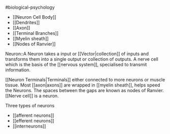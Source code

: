 #biological-psychology 
- [[Neuron Cell Body]]
- [[Dendrites]]
- [[Axon]]
- [[Terminal Branches]]
- [[Myelin sheath]]
- [[Nodes of Ranvier]]

Neuron::A Neuron takes a input or [[Vector|collection]] of inputs and transforms them into a single output or collection of outputs. A nerve cell which is the basis of the [[nervous system]], specialised to transmit information.
<!--SR:!2023-12-21,3,250-->

[[Neuron Terminals|Terminals]] either connected to more neurons or muscle tissue. Most [[axon|axons]] are wrapped in [[myelin sheath]], helps speed the Neurons. The spaces between the gaps are known as nodes of Ranvier. [[Nerve cell]] is a neuron.

Three types of neurons
- [[afferent neurons]]
- [[efferent neurons]]
- [[interneurons]]
